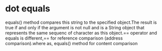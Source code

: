 # dot equals
 equals() method compares this string to the specified object.The result is true if and only if the argument is not null and is a String object that represents the same sequenc of character as this object.== operator and equals is different,== for reference comparison (address comparison).where as, equals() method for content comparison
